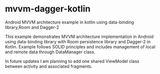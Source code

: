 # mvvm-dagger-kotlin

Android MVVM architecture example in kotlin using data-binding library,Room and Dagger-2

This example demonstrates MVVM architecture implementation in Android using data-binding library with Room persistence library and Dagger-2 in Kotlin. Example follows SOLID principles and includes management of local and remote data through DataManager class. 

In future updates I am planning to add one shared ViewModel class between activity and associated fragments.
